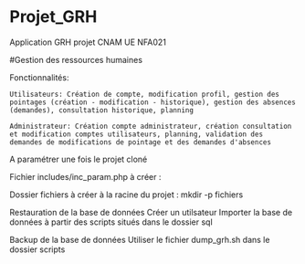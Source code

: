 # Projet_GRH
Application GRH projet CNAM UE NFA021

#Gestion des ressources humaines

Fonctionnalités:

    Utilisateurs: Création de compte, modification profil, gestion des pointages (création - modification - historique), gestion des absences (demandes), consultation historique, planning

    Administrateur: Création compte administrateur, création consultation et modification comptes utilisateurs, planning, validation des demandes de modifications de pointage et des demandes d'absences

A paramétrer une fois le projet cloné

Fichier includes/inc_param.php à créer :
<?php

define("HOST", "host_name");
define("USER", "mysql_user_name");
define("PWD", "mysql_user_password");
define("PORT", "mysql_port_number");
define("DBNAME", "grh");

?>

Dossier fichiers à créer à la racine du projet :
mkdir -p fichiers

Restauration de la base de données
Créer un utilsateur
Importer la base de données à partir des scripts situés dans le dossier sql

Backup de la base de données
Utiliser le fichier dump_grh.sh dans le dossier scripts 